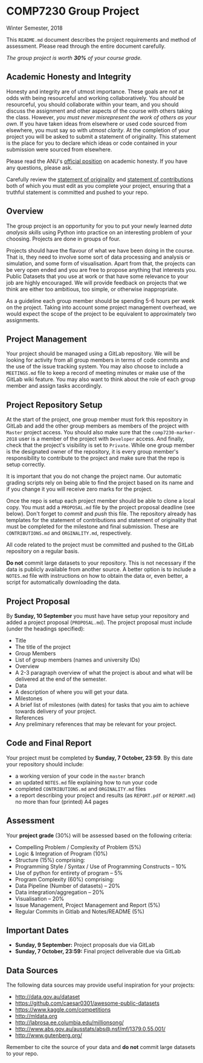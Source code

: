 # COMP7230 Group Project
Winter Semester, 2018

This `README.md` document describes the project requirements and method of assessment.
Please read through the entire document carefully.

_The group project is worth **30%** of your course grade._

## Academic Honesty and Integrity

Honesty and integrity are of utmost importance. These goals are *not* at odds with
being resourceful and working collaboratively. You *should* be resourceful, you
should collaborate within your team, and you should discuss the assignment and
other aspects of the course with others taking the class. However, *you must never
misrepresent the work of others as your own*. If you have taken ideas from elsewhere
or used code sourced from elsewhere, you must say so with *utmost clarity*. At the
completion of your project you will be asked to submit a statement of originality.
This statement is the place for you to declare which ideas or code contained in
your submission were sourced from elsewhere.

Please read the ANU's [official position](http://academichonesty.anu.edu.au/) on
academic honesty. If you have any questions, please ask.

Carefully review the [statement of originality](ORIGINALITY.md) and [statement of
contributions](CONTRIBUTION.md) both of which you must edit as you complete your
project, ensuring that a truthful statement is committed and pushed to your repo.

## Overview

The group project is an opportunity for you to put your newly learned _data analysis skills_ using Python into practice on an interesting problem of your choosing. Projects
are done in groups of four.

Projects should have the flavour of what we have been doing in the course. That is,
they need to involve some sort of data processing and analysis or simulation, and
some form of visualisation. Apart from that, the projects can be very open ended
and you are free to propose anything that interests you. Public Datasets that you use at work or that have some relevance to your job are highly encouraged. We will provide feedback on projects that we think are either too ambitious, too simple, or otherwise
inappropriate.

As a guideline each group member should be spending 5-6 hours per week on the
project. Taking into account some project management overhead, we would expect
the scope of the project to be equivalent to approximately two assignments.

## Project Management

Your project should be managed using a GitLab repository. We will be
looking for activity from all group members in terms of code commits
and the use of the issue tracking system. You may also choose to
include a `MEETINGS.md` file to keep a record of meeting minutes or
make use of the GitLab wiki feature. You may also want to think about
the role of each group member and assign tasks accordingly.

## Project Repository Setup

At the start of the project, one group member must fork this
repository in GitLab and add the other group members as members of the
project with `Master` project access. You should also make sure that
the `comp7230-marker-2018` user is a member of the project with `Developer`
access. And finally, check that the project's visibility is set to
`Private`.  While one group member is the designated owner of the
repository, it is every group member's responsibility to contribute to
the project and make sure that the repo is setup correctly.

It is important that you do not change the project name. Our automatic
grading scripts rely on being able to find the project based on its
name and if you change it you will receive zero marks for the project.

Once the repo is setup each project member should be able to clone a local copy.
You must add a `PROPOSAL.md` file by the project proposal deadline (see below).
Don't forget to _commit_ and _push_ this file. The repository already has templates
for the statement of contributions and statement of originality that must be
completed for the milestone and final submission. These are `CONTRIBUTIONS.md`
and `ORGINALITY.md`, respectively.

All code related to the project must be committed and pushed to the GitLab
repository on a regular basis.

**Do not** commit large datasets to your repository. This is not necessary if
the data is publicly available from another source. A better option is to
include a `NOTES.md` file with instructions on how to obtain the data or, even
better, a script for automatically downloading the data.

## Project Proposal

By **Sunday, 10 September** you must have have setup your repository
and added a project proposal (`PROPOSAL.md`). The project proposal
must include (under the headings specified):

- Title
 - The title of the project
- Group Members
 - List of group members (names and university IDs)
- Overview
 - A 2-3 paragraph overview of what the project is about and
   what will be delivered at the end of the semester.
- Data
 - A description of where you will get your data.
- Milestones
 - A brief list of milestones (with dates) for tasks that you
   aim to achieve towards delivery of your project.
- References
 - Any preliminary references that may be relevant for your project.

## Code and Final Report

Your project must be completed by **Sunday, 7 October, 23:59**. By this
date your repository should include:

- a working version of your code in the `master` branch
- an updated `NOTES.md` file explaining how to run your code
- completed `CONTRIBUTIONS.md` and `ORGINALITY.md` files
- a report describing your project and results (as `REPORT.pdf` or `REPORT.md`)
  no more than four (printed) A4 pages

## Assessment

Your **project grade** (30%) will be assessed based on the following criteria:

- Compelling Problem / Complexity of Problem (5%)
- Logic & Integration of Program (10%)
- Structure (15%) comprising:
 - Programming Style / Syntax / Use of Programming Constructs – 10%
 - Use of python for entirety of program – 5%
- Program Complexity (60%) comprising:
 - Data Pipeline (Number of datasets) – 20%
 - Data integration/aggregation – 20%
 - Visualisation – 20%
- Issue Management, Project Management and Report (5%)
- Regular Commits in Gitlab and Notes/README (5%)
 


## Important Dates

- **Sunday, 9 September:** Project proposals due via GitLab
- **Sunday, 7 October, 23:59:** Final project deliverable due via GitLab

## Data Sources

The following data sources may provide useful inspiration for your projects:

- http://data.gov.au/dataset
- https://github.com/caesar0301/awesome-public-datasets
- https://www.kaggle.com/competitions
- http://mldata.org
- http://labrosa.ee.columbia.edu/millionsong/
- http://www.abs.gov.au/ausstats/abs@.nsf/mf/1379.0.55.001/
- http://www.gutenberg.org/

Remember to cite the source of your data and **do not** commit large
datasets to your repo.